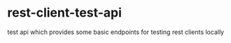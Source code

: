 # rest-client-test-api
test api which provides some basic endpoints for testing rest clients locally
